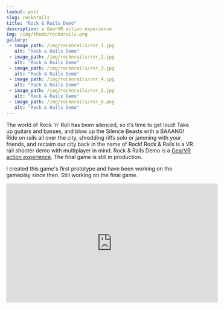 ```yaml
---
layout: post
slug: rocknrails
title: "Rock & Rails Demo"
description: a GearVR action experience
img: /img/thumb/rocknrails.png
gallery:
 - image_path: /img/rocknrails/rnr_1.jpg
   alt: "Rock & Rails Demo"
 - image_path: /img/rocknrails/rnr_2.jpg
   alt: "Rock & Rails Demo"
 - image_path: /img/rocknrails/rnr_3.jpg
   alt: "Rock & Rails Demo"
 - image_path: /img/rocknrails/rnr_4.jpg
   alt: "Rock & Rails Demo"
 - image_path: /img/rocknrails/rnr_5.jpg
   alt: "Rock & Rails Demo"
 - image_path: /img/rocknrails/rnr_6.png
   alt: "Rock & Rails Demo"
---
```


The world of Rock ‘n’ Roll has been silenced, so it’s time to get loud! Take up guitars and basses, and blow up the Silence Beasts with a BAAANG! Ride on rails all over the city, shredding riffs solo or jamming with your friends, and reclaim our city back in the name of Rock! Rock & Rails is a VR rail shooter demo with multiplayer in mind. Rock & Rails Demo is a [GearVR action experience](https://www.oculus.com/experiences/gear-vr/1205886966120120/). The final game is still in production. 

I created this game's first prototype and have been working on the gameplay since then. Still working on the final game.

<p style="text-align:center"><iframe width="560" height="315" src="https://www.youtube.com/embed/fjVkDISyVmI" frameborder="0" allowfullscreen></iframe></p>
